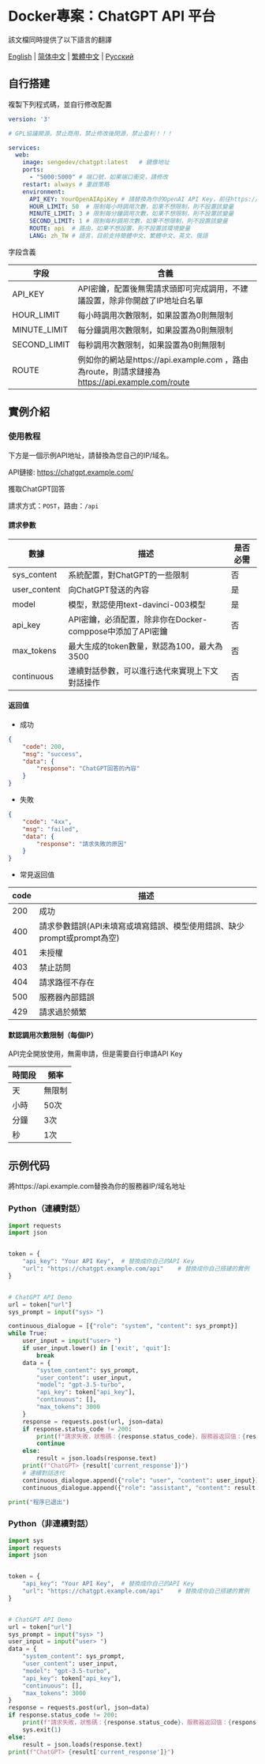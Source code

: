 # Docker專案：ChatGPT API 平台

該文檔同時提供了以下語言的翻譯

[English](README.md) | [简体中文](README-zh_CN.md) | [繁體中文](README-zh_TW.md) | [Русский](README-ru_RU.md)

## 自行搭建

複製下列程式碼，並自行修改配置

```yaml
version: '3'

# GPL協議開源，禁止商用，禁止修改後閉源，禁止盈利！！！

services:
  web:
    image: sengedev/chatgpt:latest   # 鏡像地址
    ports:
      - "5000:5000" # 端口號，如果端口衝突，請修改
    restart: always # 重啟策略
    environment:
      API_KEY: YourOpenAIApiKey # 請替換為你的OpenAI API Key，前往https://platform.openai.com/account/api-keys獲取
      HOUR_LIMIT: 50  # 限制每小時調用次數，如果不想限制，則不設置該變量
      MINUTE_LIMIT: 3 # 限制每分鐘調用次數，如果不想限制，則不設置該變量
      SECOND_LIMIT: 1 # 限制每秒調用次數，如果不想限制，則不設置該變量
      ROUTE: api  # 路由，如果不想設置，則不設置該環境變量
      LANG: zh_TW # 語言，目前支持簡體中文、繁體中文、英文、俄語
```

字段含義

| 字段         | 含義                                                         |
| ------------ | ------------------------------------------------------------ |
| API_KEY      | API密鑰，配置後無需請求頭即可完成調用，不建議設置，除非你開啟了IP地址白名單 |
| HOUR_LIMIT   | 每小時調用次數限制，如果設置為0則無限制                      |
| MINUTE_LIMIT | 每分鐘調用次數限制，如果設置為0則無限制                      |
| SECOND_LIMIT | 每秒調用次數限制，如果設置為0則無限制                        |
| ROUTE        | 例如你的網站是https://api.example.com ，路由為route，則請求鏈接為 https://api.example.com/route |

## 實例介紹

### 使用教程

下方是一個示例API地址，請替換為您自己的IP/域名。

API鏈接: https://chatgpt.example.com/

獲取ChatGPT回答

請求方式：`POST`，路由：`/api`

#### 請求參數

| 數據           | 描述                                      | 是否必需 |
|--------------|-----------------------------------------|------|
| sys_content  | 系統配置，對ChatGPT的一些限制                      | 否    |
| user_content | 向ChatGPT發送的內容                           | 是    |
| model        | 模型，默認使用text-davinci-003模型               | 是    |
| api_key      | API密鑰，必須配置，除非你在Docker-comppose中添加了API密鑰 | 否    |
| max_tokens   | 最大生成的token數量，默認為100，最大為3500             | 否    |
| continuous   | 連續對話參數，可以進行迭代來實現上下文對話操作            | 否    |

#### 返回值

- 成功

```json
{
    "code": 200,
    "msg": "success",
    "data": {
        "response": "ChatGPT回答的內容"
    }
}
```

- 失敗

```json
{
    "code": "4xx",
    "msg": "failed",
    "data": {
        "response": "請求失敗的原因"
    }
}
```

- 常見返回值

| code | 描述                                           |
|------|----------------------------------------------|
| 200  | 成功                                           |
| 400  | 請求參數錯誤(API未填寫或填寫錯誤、模型使用錯誤、缺少prompt或prompt為空) |
| 401  | 未授權                                          |
| 403  | 禁止訪問                                         |
| 404  | 請求路徑不存在                                      |
| 500  | 服務器內部錯誤                                      |
| 429  | 請求過於頻繁                                       |

#### 默認調用次數限制（每個IP）

API完全開放使用，無需申請，但是需要自行申請API Key

| 時間段 | 頻率  |
|-----|-----|
| 天   | 無限制 |
| 小時  | 50次 |
| 分鐘  | 3次  |
| 秒   | 1次  |

## 示例代码

將https://api.example.com替換為你的服務器IP/域名地址

### Python（連續對話）

```python
import requests
import json


token = {
    "api_key": "Your API Key",  # 替換成你自己的API Key
    "url": "https://chatgpt.example.com/api"    # 替換成你自己搭建的實例
}


# ChatGPT API Demo
url = token["url"]
sys_prompt = input("sys> ")

continuous_dialogue = [{"role": "system", "content": sys_prompt}]
while True:
    user_input = input("user> ")
    if user_input.lower() in ['exit', 'quit']:
        break
    data = {
        "system_content": sys_prompt,
        "user_content": user_input,
        "model": "gpt-3.5-turbo",
        "api_key": token["api_key"],
        "continuous": [],
        "max_tokens": 3000
    }
    response = requests.post(url, json=data)
    if response.status_code != 200:
        print(f"請求失敗，狀態碼：{response.status_code}，服務器返回值：{response.text}")
        continue
    else:
        result = json.loads(response.text)
    print(f"ChatGPT> {result['current_response']}")
    # 連續對話迭代
    continuous_dialogue.append({"role": "user", "content": user_input})
    continuous_dialogue.append({"role": "assistant", "content": result['current_response']})

print("程序已退出")
```

### Python（非連續對話）

```python
import sys
import requests
import json


token = {
    "api_key": "Your API Key",  # 替換成你自己的API Key
    "url": "https://chatgpt.example.com/api"    # 替換成你自己搭建的實例
}


# ChatGPT API Demo
url = token["url"]
sys_prompt = input("sys> ")
user_input = input("user> ")
data = {
    "system_content": sys_prompt,
    "user_content": user_input,
    "model": "gpt-3.5-turbo",
    "api_key": token["api_key"],
    "continuous": [],
    "max_tokens": 3000
}
response = requests.post(url, json=data)
if response.status_code != 200:
    print(f"請求失敗，狀態碼：{response.status_code}，服務器返回值：{response.text}")
    sys.exit(1)
else:
    result = json.loads(response.text)
print(f"ChatGPT> {result['current_response']}")
```
